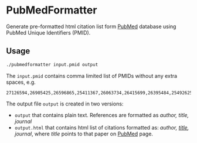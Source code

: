 # PubMedFormatter

Generate pre-formatted html citation list form [PubMed](http://www.ncbi.nlm.nih.gov/pubmed) database using PubMed Unique Identifiers (PMID).

## Usage

```sh
./pubmedformatter input.pmid output
```

The `input.pmid` contains comma limited list of PMIDs without any extra spaces, e.g.
```
27126594,26905425,26596865,25411367,26063734,26415699,26395484,25492625,25174444,26708104,25708702,26198634,24116661,25074921,24616222,26103062,24630994,24569529,24632816,25273555,25157670,24136177,23876427,24006265,23843620,23375895,23447405,24110474,24262430,22302991,22119747,22096590,21081083,19949291,20807800,20711349
```

The output file `output` is created in two versions:
- `output` that contains plain text. References are formatted as *author, title, journal*
- `output.html` that contains html list of citations formatted as: *author, [title](http://www.ncbi.nlm.nih.gov/pubmed), journal*, where *title* points to that paper on [PubMed](http://www.ncbi.nlm.nih.gov/pubmed) page.